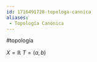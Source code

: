 ```yaml
---
id: 1716491728-topologa-cannica
aliases:
 - Topología Canónica
---
```


#topología 

$X=\mathbb{R}$
$T = (a,b)$